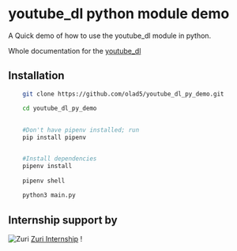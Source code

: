 # youtube_dl python module demo



A Quick demo of how to use the youtube_dl module in python.

Whole documentation for the [youtube_dl ](https://github.com/ytdl-org/youtube-dl#options)


## Installation


```bash
    git clone https://github.com/olad5/youtube_dl_py_demo.git

    cd youtube_dl_py_demo
    
    
    #Don't have pipenv installed; run
    pip install pipenv


    #Install dependencies
    pipenv install
    
    pipenv shell
    
    python3 main.py

```


## Internship support by  
![Zuri](zuri.jpeg)
[Zuri Internship](https://internship.zuri.team/)
!
